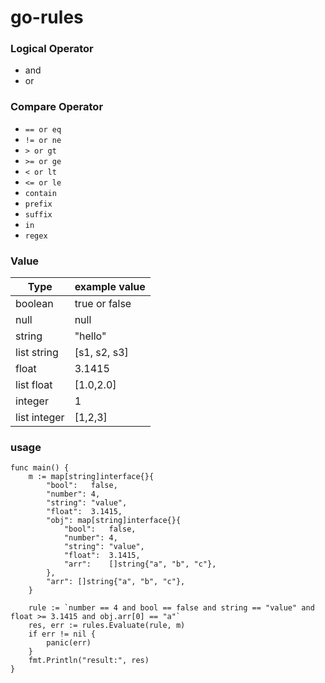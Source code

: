 # go-rules





### Logical Operator

- and
- or





### Compare Operator

- `== or eq`
- `!= or ne`
- `> or gt`
- `>= or ge`
- `< or lt`
- `<= or le`
- `contain`
- `prefix`
- `suffix`
- `in`
- `regex`





### Value

| Type         | example value |
| ------------ | ------------- |
| boolean      | true or false |
| null         | null          |
| string       | "hello"       |
| list string  | [s1, s2, s3]  |
| float        | 3.1415        |
| list float   | [1.0,2.0]     |
| integer      | 1             |
| list integer | [1,2,3]       |


### usage
```
func main() {
	m := map[string]interface{}{
		"bool":   false,
		"number": 4,
		"string": "value",
		"float":  3.1415,
		"obj": map[string]interface{}{
			"bool":   false,
			"number": 4,
			"string": "value",
			"float":  3.1415,
			"arr":    []string{"a", "b", "c"},
		},
		"arr": []string{"a", "b", "c"},
	}

	rule := `number == 4 and bool == false and string == "value" and float >= 3.1415 and obj.arr[0] == "a"`
	res, err := rules.Evaluate(rule, m)
	if err != nil {
		panic(err)
	}
	fmt.Println("result:", res)
}
```
